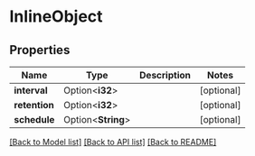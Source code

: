 # InlineObject

## Properties

Name | Type | Description | Notes
------------ | ------------- | ------------- | -------------
**interval** | Option<**i32**> |  | [optional]
**retention** | Option<**i32**> |  | [optional]
**schedule** | Option<**String**> |  | [optional]

[[Back to Model list]](../README.md#documentation-for-models) [[Back to API list]](../README.md#documentation-for-api-endpoints) [[Back to README]](../README.md)


